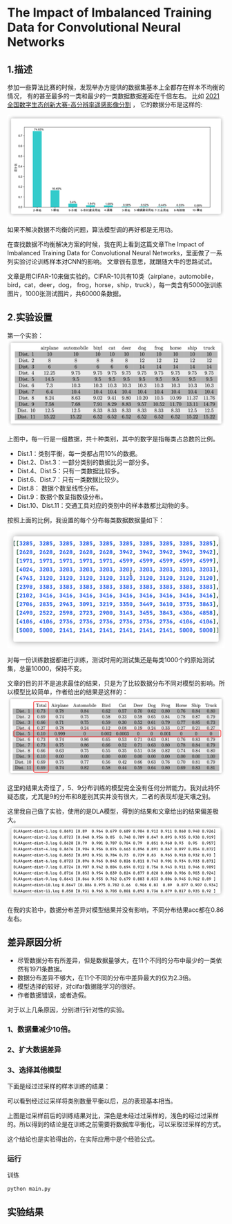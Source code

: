 # The Impact of Imbalanced Training Data for Convolutional Neural Networks

## 1.描述
参加一些算法比赛的时候，发现举办方提供的数据集基本上全都存在样本不均衡的情况，
有的甚至最多的一类和最少的一类数据数据差距在千倍左右。
比如 [2021全国数字生态创新大赛-高分辨率遥感影像分割](https://tianchi.aliyun.com/competition/entrance/531860/introduction) ，
它的数据分布是这样的:

![数据分布](assets/md_file/percents.png)

如果不解决数据不均衡的问题，算法模型调的再好都是无用功。

在查找数据不均衡解决方案的时候，我在网上看到这篇文章The Impact of Imbalanced Training Data for Convolutional Neural Networks，里面做了一系列实验讨论训练样本对CNN的影响。
文章很有意思，就跟随大牛的思路试试。

文章是用CIFAR-10来做实验的。CIFAR-10共有10类（airplane，automobile，bird，cat，deer，dog， frog，horse，ship，truck），每一类含有5000张训练图片，1000张测试图片，共60000条数据。

                                          
## 2.实验设置
第一个实验：
![数据分布](assets/md_file/distributions.png)

上图中，每一行是一组数据，共十种类别，其中的数字是指每类占总数的比例。

* Dist.1：类别平衡，每一类都占用10%的数据。
* Dist.2、Dist.3：一部分类别的数据比另一部分多。
* Dist.4、Dist.5：只有一类数据比较多。
* Dist.6、Dist.7：只有一类数据比较少。
* Dist.8： 数据个数呈线性分布。
* Dist.9：数据个数呈指数级分布。
* Dist.10、Dist.11：交通工具对应的类别中的样本数都比动物的多。

按照上面的比例，我设置的每个分布每类数据数据量如下：

![数量分布](assets/md_file/nums.png)

对每一份训练数据都进行训练，测试时用的测试集还是每类1000个的原始测试集，总量10000，保持不变。

文章的目的并不是追求最佳的结果，只是为了比较数据分布不同对模型的影响。所以模型比较简单，作者给出的结果是这样的：
![数量分布](assets/md_file/Distribution_performance.png)

这里的结果太奇怪了，5、9分布训练的模型完全没有任何分辨能力。我对此持怀疑态度，尤其是9的分布和8差别其实并没有很大，二者的表现却是天壤之别。

这里我自己做了实验，使用的是DLA模型，得到的结果和文章给出的结果偏差极大。
![数量分布](assets/md_file/my_res.png)

在我的实验中，数据分布差异对模型结果并没有影响，不同分布结果acc都在0.86左右。

## 差异原因分析

* 尽管数据分布有所差异，但是数据量够大，在11个不同的分布中最少的一类依然有1971条数据。
* 数据分布差异不够大，在11个不同的分布中差异最大的仅为2.3倍。
* 模型选择的较好，对cifar数据能学习的很好。
* 作者数据错误，或者造假。

对于以上几条原因，分别进行针对性的实验。
### 1、数据量减少10倍。

### 2、扩大数据差异

### 3、选择其他模型







下面是经过过采样的样本训练的结果：

可以看到经过过采样将类别数量平衡以后，总的表现基本相当。


上图是过采样前后的训练结果对比，深色是未经过过采样的，浅色的经过过采样的。所以得到的结论是在训练之前需要将数据库平衡化，可以采取过采样的方式。

这个结论也是实验得出的，在实际应用中是个经验公式。




### 运行
训练
```shell
python main.py
```

## 实验结果








